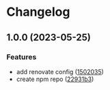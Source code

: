 # Changelog

## 1.0.0 (2023-05-25)


### Features

* add renovate config ([1502035](https://github.com/shiron4710/renovate-config/commit/15020354b791314785cf1dd8fe6a6e7fda520c10))
* create npm repo ([22931b3](https://github.com/shiron4710/renovate-config/commit/22931b39f0a94802103a1cb878a7f71035169b95))
